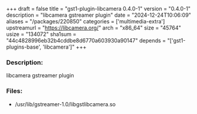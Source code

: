 +++
draft = false
title = "gst1-plugin-libcamera 0.4.0-1"
version = "0.4.0-1"
description = "libcamera gstreamer plugin"
date = "2024-12-24T10:06:09"
aliases = "/packages/220850"
categories = ['multimedia-extra']
upstreamurl = "https://libcamera.org/"
arch = "x86_64"
size = "45764"
usize = "134072"
sha1sum = "44c4828996eb32b4cddbe8d6770a603930a90147"
depends = "['gst1-plugins-base', 'libcamera']"
+++
### Description: 
libcamera gstreamer plugin

### Files: 
* /usr/lib/gstreamer-1.0/libgstlibcamera.so
